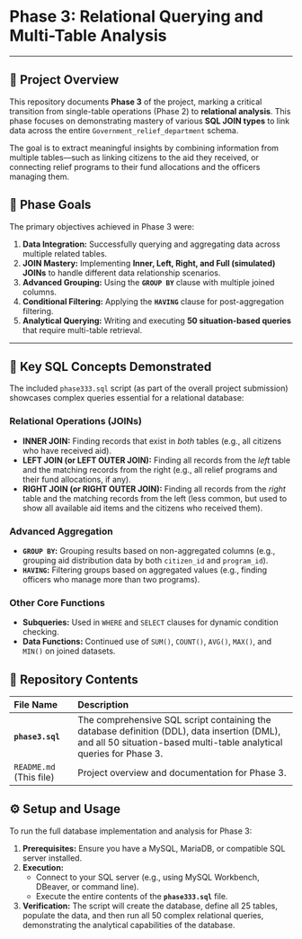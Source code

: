 # Phase 3: Relational Querying and Multi-Table Analysis

---

## 🚀 Project Overview

This repository documents **Phase 3** of the project, marking a critical transition from single-table operations (Phase 2) to **relational analysis**. This phase focuses on demonstrating mastery of various **SQL JOIN types** to link data across the entire `Government_relief_department` schema.

The goal is to extract meaningful insights by combining information from multiple tables—such as linking citizens to the aid they received, or connecting relief programs to their fund allocations and the officers managing them.

## 🎯 Phase Goals

The primary objectives achieved in Phase 3 were:

1.  **Data Integration:** Successfully querying and aggregating data across multiple related tables.
2.  **JOIN Mastery:** Implementing **Inner, Left, Right, and Full (simulated) JOINs** to handle different data relationship scenarios.
3.  **Advanced Grouping:** Using the **`GROUP BY`** clause with multiple joined columns.
4.  **Conditional Filtering:** Applying the **`HAVING`** clause for post-aggregation filtering.
5.  **Analytical Querying:** Writing and executing **50 situation-based queries** that require multi-table retrieval.

---

## 🧠 Key SQL Concepts Demonstrated

The included `phase333.sql` script (as part of the overall project submission) showcases complex queries essential for a relational database:

### Relational Operations (JOINs)
* **INNER JOIN:** Finding records that exist in *both* tables (e.g., all citizens who have received aid).
* **LEFT JOIN (or LEFT OUTER JOIN):** Finding all records from the *left* table and the matching records from the right (e.g., all relief programs and their fund allocations, if any).
* **RIGHT JOIN (or RIGHT OUTER JOIN):** Finding all records from the *right* table and the matching records from the left (less common, but used to show all available aid items and the citizens who received them).

### Advanced Aggregation
* **`GROUP BY`:** Grouping results based on non-aggregated columns (e.g., grouping aid distribution data by both `citizen_id` and `program_id`).
* **`HAVING`:** Filtering groups based on aggregated values (e.g., finding officers who manage more than two programs).

### Other Core Functions
* **Subqueries:** Used in `WHERE` and `SELECT` clauses for dynamic condition checking.
* **Data Functions:** Continued use of `SUM()`, `COUNT()`, `AVG()`, `MAX()`, and `MIN()` on joined datasets.

## 📂 Repository Contents

| File Name | Description |
| :--- | :--- |
| **`phase3.sql`** | The comprehensive SQL script containing the database definition (DDL), data insertion (DML), and all 50 situation-based multi-table analytical queries for Phase 3. |
| `README.md` (This file) | Project overview and documentation for Phase 3. |

## ⚙️ Setup and Usage

To run the full database implementation and analysis for Phase 3:

1.  **Prerequisites:** Ensure you have a MySQL, MariaDB, or compatible SQL server installed.
2.  **Execution:**
    * Connect to your SQL server (e.g., using MySQL Workbench, DBeaver, or command line).
    * Execute the entire contents of the **`phase333.sql`** file.
3.  **Verification:** The script will create the database, define all 25 tables, populate the data, and then run all 50 complex relational queries, demonstrating the analytical capabilities of the database.
